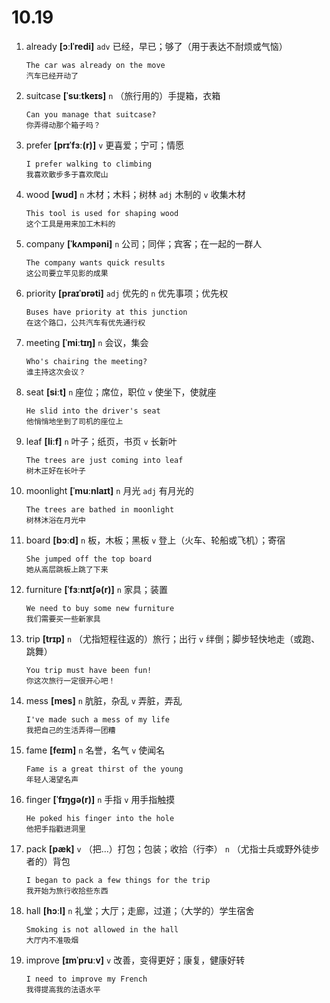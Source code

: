 # 10.19

1. already **[ɔːlˈredi]** `adv` 已经，早已；够了（用于表达不耐烦或气恼）

   ```
   The car was already on the move
   汽车已经开动了
   ```

2. suitcase **[ˈsuːtkeɪs]** `n` （旅行用的）手提箱，衣箱

   ```
   Can you manage that suitcase?
   你弄得动那个箱子吗？
   ```

3. prefer **[prɪˈfɜː(r)]** `v` 更喜爱；宁可；情愿

   ```
   I prefer walking to climbing
   我喜欢散步多于喜欢爬山
   ```

4. wood **[wʊd]** `n` 木材；木料；树林 `adj` 木制的 `v` 收集木材

   ```
   This tool is used for shaping wood
   这个工具是用来加工木料的
   ```

5. company **[ˈkʌmpəni]** `n` 公司；同伴；宾客；在一起的一群人

   ```
   The company wants quick results
   这公司要立竿见影的成果
   ```

6. priority **[praɪˈɒrəti]** `adj` 优先的 `n` 优先事项；优先权

   ```
   Buses have priority at this junction
   在这个路口，公共汽车有优先通行权
   ```

7. meeting **[ˈmiːtɪŋ]** `n` 会议，集会

   ```
   Who's chairing the meeting?
   谁主持这次会议？
   ```

8. seat **[siːt]** `n` 座位；席位，职位 `v` 使坐下，使就座

   ```
   He slid into the driver's seat
   他悄悄地坐到了司机的座位上
   ```

9. leaf **[liːf]** `n` 叶子；纸页，书页 `v` 长新叶

   ```
   The trees are just coming into leaf
   树木正好在长叶子
   ```

10. moonlight **[ˈmuːnlaɪt]** `n` 月光 `adj` 有月光的

    ```
    The trees are bathed in moonlight
    树林沐浴在月光中
    ```

11. board **[bɔːd]** `n` 板，木板；黑板 `v` 登上（火车、轮船或飞机）；寄宿

    ```
    She jumped off the top board
    她从高层跳板上跳了下来
    ```

12. furniture **[ˈfɜːnɪtʃə(r)]** `n` 家具；装置

    ```
    We need to buy some new furniture
    我们需要买一些新家具
    ```

13. trip **[trɪp]** `n` （尤指短程往返的）旅行；出行 `v` 绊倒；脚步轻快地走（或跑、跳舞）

    ```
    You trip must have been fun!
    你这次旅行一定很开心吧！
    ```

14. mess **[mes]** `n` 肮脏，杂乱 `v` 弄脏，弄乱

    ```
    I've made such a mess of my life
    我把自己的生活弄得一团糟
    ```

15. fame **[feɪm]** `n` 名誉，名气 `v` 使闻名

    ```
    Fame is a great thirst of the young
    年轻人渴望名声
    ```

16. finger **[ˈfɪŋɡə(r)]** `n` 手指 `v` 用手指触摸

    ```
    He poked his finger into the hole
    他把手指戳进洞里
    ```

17. pack **[pæk]** `v` （把...）打包；包装；收拾（行李） `n` （尤指士兵或野外徒步者的）背包

    ```
    I began to pack a few things for the trip
    我开始为旅行收拾些东西
    ```

18. hall **[hɔːl]** `n` 礼堂；大厅；走廊，过道；（大学的）学生宿舍

    ```
    Smoking is not allowed in the hall
    大厅内不准吸烟
    ```

19. improve **[ɪmˈpruːv]** `v` 改善，变得更好；康复，健康好转
    ```
    I need to improve my French
    我得提高我的法语水平
    ```
